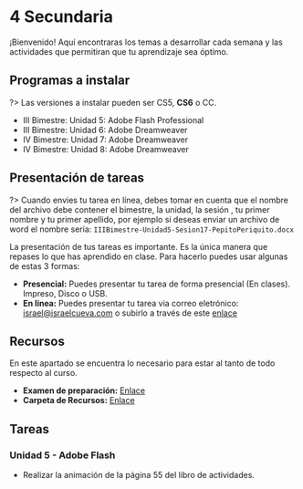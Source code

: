 # 4 Secundaria

¡Bienvenido! Aquí encontraras los temas a desarrollar cada semana y las actividades que permitiran que tu aprendizaje sea óptimo.

## Programas a instalar

?> Las versiones a instalar pueden ser CS5, **CS6** o CC.

- III Bimestre: Unidad 5: Adobe Flash Professional
- III Bimestre: Unidad 6: Adobe Dreamweaver
- IV Bimestre: Unidad 7: Adobe Dreamweaver
- IV Bimestre: Unidad 8: Adobe Dreamweaver

## Presentación de tareas

?> Cuando envies tu tarea en línea, debes tomar en cuenta que el nombre del archivo debe contener el bimestre, la unidad, la sesión , tu primer nombre y tu primer apellido, por ejemplo si deseas enviar un archivo de word el nombre sería: `IIIBimestre-Unidad5-Sesion17-PepitoPeriquito.docx`

La presentación de tus tareas es importante. Es la única manera que repases lo que has aprendido en clase. Para hacerlo puedes usar algunas de estas 3 formas:

- **Presencial:** Puedes presentar tu tarea de forma presencial (En clases). Impreso, Disco o USB.
- **En linea:** Puedes presentar tu tarea via correo eletrónico: israel@israelcueva.com o subirlo a través de este [enlace](https://www.dropbox.com/request/pbjxzSv16nzWqFHeSokd "Tareas")

## Recursos

En este apartado se encuentra lo necesario para estar al tanto de todo respecto al curso.

- **Examen de preparación:** [Enlace](https://forms.gle/dSrMgbeK2XZk1Vtw6 "Examen")
- **Carpeta de Recursos:** [Enlace](https://1drv.ms/u/s!AqqTiyJZHGaLgcZfyZqdKO6YsPGABA?e=N5UJQ0 "Recursos")

## Tareas

### Unidad 5 - Adobe Flash

- Realizar la animación de la página 55 del libro de actividades.

